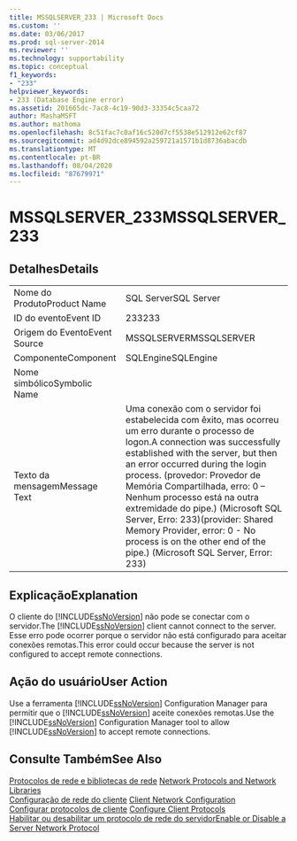 ```yaml
---
title: MSSQLSERVER_233 | Microsoft Docs
ms.custom: ''
ms.date: 03/06/2017
ms.prod: sql-server-2014
ms.reviewer: ''
ms.technology: supportability
ms.topic: conceptual
f1_keywords:
- "233"
helpviewer_keywords:
- 233 (Database Engine error)
ms.assetid: 201665dc-7ac8-4c19-90d3-33354c5caa72
author: MashaMSFT
ms.author: mathoma
ms.openlocfilehash: 8c51fac7c0af16c520d7cf5538e512912e62cf87
ms.sourcegitcommit: ad4d92dce894592a259721a1571b1d8736abacdb
ms.translationtype: MT
ms.contentlocale: pt-BR
ms.lasthandoff: 08/04/2020
ms.locfileid: "87679971"
---
```

# <a name="mssqlserver_233"></a><span data-ttu-id="790f1-102">MSSQLSERVER_233</span><span class="sxs-lookup"><span data-stu-id="790f1-102">MSSQLSERVER_233</span></span>
    
## <a name="details"></a><span data-ttu-id="790f1-103">Detalhes</span><span class="sxs-lookup"><span data-stu-id="790f1-103">Details</span></span>  
  
|||  
|-|-|  
|<span data-ttu-id="790f1-104">Nome do Produto</span><span class="sxs-lookup"><span data-stu-id="790f1-104">Product Name</span></span>|<span data-ttu-id="790f1-105">SQL Server</span><span class="sxs-lookup"><span data-stu-id="790f1-105">SQL Server</span></span>|  
|<span data-ttu-id="790f1-106">ID do evento</span><span class="sxs-lookup"><span data-stu-id="790f1-106">Event ID</span></span>|<span data-ttu-id="790f1-107">233</span><span class="sxs-lookup"><span data-stu-id="790f1-107">233</span></span>|  
|<span data-ttu-id="790f1-108">Origem do Evento</span><span class="sxs-lookup"><span data-stu-id="790f1-108">Event Source</span></span>|<span data-ttu-id="790f1-109">MSSQLSERVER</span><span class="sxs-lookup"><span data-stu-id="790f1-109">MSSQLSERVER</span></span>|  
|<span data-ttu-id="790f1-110">Componente</span><span class="sxs-lookup"><span data-stu-id="790f1-110">Component</span></span>|<span data-ttu-id="790f1-111">SQLEngine</span><span class="sxs-lookup"><span data-stu-id="790f1-111">SQLEngine</span></span>|  
|<span data-ttu-id="790f1-112">Nome simbólico</span><span class="sxs-lookup"><span data-stu-id="790f1-112">Symbolic Name</span></span>||  
|<span data-ttu-id="790f1-113">Texto da mensagem</span><span class="sxs-lookup"><span data-stu-id="790f1-113">Message Text</span></span>|<span data-ttu-id="790f1-114">Uma conexão com o servidor foi estabelecida com êxito, mas ocorreu um erro durante o processo de logon.</span><span class="sxs-lookup"><span data-stu-id="790f1-114">A connection was successfully established with the server, but then an error occurred during the login process.</span></span> <span data-ttu-id="790f1-115">(provedor: Provedor de Memória Compartilhada, erro: 0 – Nenhum processo está na outra extremidade do pipe.) (Microsoft SQL Server, Erro: 233)</span><span class="sxs-lookup"><span data-stu-id="790f1-115">(provider: Shared Memory Provider, error: 0 - No process is on the other end of the pipe.) (Microsoft SQL Server, Error: 233)</span></span>|  
  
## <a name="explanation"></a><span data-ttu-id="790f1-116">Explicação</span><span class="sxs-lookup"><span data-stu-id="790f1-116">Explanation</span></span>  
 <span data-ttu-id="790f1-117">O cliente do [!INCLUDE[ssNoVersion](../../includes/ssnoversion-md.md)] não pode se conectar com o servidor.</span><span class="sxs-lookup"><span data-stu-id="790f1-117">The [!INCLUDE[ssNoVersion](../../includes/ssnoversion-md.md)] client cannot connect to the server.</span></span> <span data-ttu-id="790f1-118">Esse erro pode ocorrer porque o servidor não está configurado para aceitar conexões remotas.</span><span class="sxs-lookup"><span data-stu-id="790f1-118">This error could occur because the server is not configured to accept remote connections.</span></span>  
  
## <a name="user-action"></a><span data-ttu-id="790f1-119">Ação do usuário</span><span class="sxs-lookup"><span data-stu-id="790f1-119">User Action</span></span>  
 <span data-ttu-id="790f1-120">Use a ferramenta [!INCLUDE[ssNoVersion](../../includes/ssnoversion-md.md)] Configuration Manager para permitir que o [!INCLUDE[ssNoVersion](../../includes/ssnoversion-md.md)] aceite conexões remotas.</span><span class="sxs-lookup"><span data-stu-id="790f1-120">Use the [!INCLUDE[ssNoVersion](../../includes/ssnoversion-md.md)] Configuration Manager tool to allow [!INCLUDE[ssNoVersion](../../includes/ssnoversion-md.md)] to accept remote connections.</span></span>  
  
## <a name="see-also"></a><span data-ttu-id="790f1-121">Consulte Também</span><span class="sxs-lookup"><span data-stu-id="790f1-121">See Also</span></span>  
 <span data-ttu-id="790f1-122">[Protocolos de rede e bibliotecas de rede](../../sql-server/install/network-protocols-and-network-libraries.md) </span><span class="sxs-lookup"><span data-stu-id="790f1-122">[Network Protocols and Network Libraries](../../sql-server/install/network-protocols-and-network-libraries.md) </span></span>  
 <span data-ttu-id="790f1-123">[Configuração de rede do cliente](../../database-engine/configure-windows/client-network-configuration.md) </span><span class="sxs-lookup"><span data-stu-id="790f1-123">[Client Network Configuration](../../database-engine/configure-windows/client-network-configuration.md) </span></span>  
 <span data-ttu-id="790f1-124">[Configurar protocolos de cliente](../../database-engine/configure-windows/configure-client-protocols.md) </span><span class="sxs-lookup"><span data-stu-id="790f1-124">[Configure Client Protocols](../../database-engine/configure-windows/configure-client-protocols.md) </span></span>  
 [<span data-ttu-id="790f1-125">Habilitar ou desabilitar um protocolo de rede do servidor</span><span class="sxs-lookup"><span data-stu-id="790f1-125">Enable or Disable a Server Network Protocol</span></span>](../../database-engine/configure-windows/enable-or-disable-a-server-network-protocol.md)  
  
  
